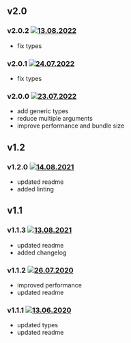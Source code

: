 ## v2.0

### v2.0.2 [![13.08.2022](https://img.shields.io/date/1660399694)](https://github.com/d8corp/html-classes/tree/v2.0.2)

- fix types

### v2.0.1 [![24.07.2022](https://img.shields.io/date/1658612829)](https://github.com/d8corp/html-classes/tree/v2.0.1)

- fix types

### v2.0.0 [![23.07.2022](https://img.shields.io/date/1658573911)](https://github.com/d8corp/html-classes/tree/v2.0.0)

- add generic types
- reduce multiple arguments
- improve performance and bundle size

## v1.2

### v1.2.0 [![14.08.2021](https://img.shields.io/date/1628932414)](https://github.com/d8corp/html-classes/tree/v1.2.0)

- updated readme
- added linting

## v1.1

### v1.1.3 [![13.08.2021](https://img.shields.io/date/1628806723)](https://github.com/d8corp/html-classes/tree/v1.1.3)

- updated readme
- added changelog

### v1.1.2 [![26.07.2020](https://img.shields.io/date/1595781374)](https://github.com/d8corp/html-classes/tree/v1.1.2)

- improved performance
- updated readme

### v1.1.1 [![13.06.2020](https://img.shields.io/date/1592049794)](https://github.com/d8corp/html-classes/tree/v1.1.1)

- updated types
- updated readme
